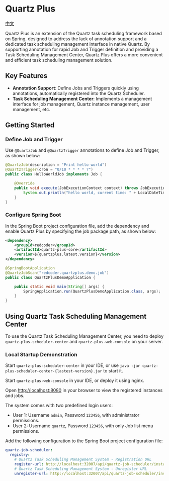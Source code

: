 # Quartz Plus

[中文](README_zh.md)

Quartz Plus is an extension of the Quartz task scheduling framework based on Spring, designed to address the lack of annotation support and a dedicated task scheduling management interface in native Quartz. By supporting annotation for rapid Job and Trigger definition and providing a Task Scheduling Management Center, Quartz Plus offers a more convenient and efficient task scheduling management solution.

## Key Features

- **Annotation Support**: Define Jobs and Triggers quickly using annotations, automatically registered into the Quartz Scheduler.
- **Task Scheduling Management Center**: Implements a management interface for job management, Quartz instance management, user management, etc.

## Getting Started

### Define Job and Trigger

Use `@QuartzJob` and `@QuartzTrigger` annotations to define Job and Trigger, as shown below:

```java
@QuartzJob(description = "Print hello world")
@QuartzTrigger(cron = "0/10 * * * * ?")
public class HelloWorldJob implements Job {

    @Override
    public void execute(JobExecutionContext context) throws JobExecutionException {
        System.out.println("hello world, current time: " + LocalDateTime.now().format(DateTimeFormatter.ISO_LOCAL_DATE_TIME));
    }
}
```

### Configure Spring Boot

In the Spring Boot project configuration file, add the dependency and enable Quartz Plus by specifying the job package path, as shown below:

```xml
<dependency>
    <groupId>redcoder</groupId>
    <artifactId>quartz-plus-core</artifactId>
    <version>${quartzplus.latest.version}</version>
</dependency>
```

```java
@SpringBootApplication
@QuartzJobScan("redcoder.quartzplus.demo.job")
public class QuartzPlusDemoApplication {

    public static void main(String[] args) {
        SpringApplication.run(QuartzPlusDemoApplication.class, args);
    }
}
```

## Using Quartz Task Scheduling Management Center

To use the Quartz Task Scheduling Management Center, you need to deploy `quartz-plus-scheduler-center` and `quartz-plus-web-console` on your server.

### Local Startup Demonstration

Start `quartz-plus-scheduler-center` in your IDE, or use `java -jar quartz-plus-scheduler-center-{lastest-version}.jar` to start it.

Start `quartz-plus-web-console` in your IDE, or deploy it using nginx.

Open [http://localhost:8080](http://localhost:8080) in your browser to view the registered instances and jobs.

The system comes with two predefined login users:

- User 1: Username `admin`, Password `123456`, with administrator permissions.
- User 2: Username `quartz`, Password `123456`, with only Job list menu permissions.

Add the following configuration to the Spring Boot project configuration file:

```yaml
quartz-job-scheduler:
  registry:
    # Quartz Task Scheduling Management System - Registration URL
    register-url: http://localhost:32007/api/quartz-job-scheduler/instance/register
    # Quartz Task Scheduling Management System - Unregister URL
    unregister-url: http://localhost:32007/api/quartz-job-scheduler/instance/unregister
```